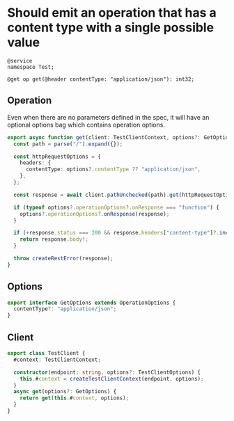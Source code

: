 # Should emit an operation that has a content type with a single possible value

```tsp
@service
namespace Test;

@get op get(@header contentType: "application/json"): int32;
```

## Operation

Even when there are no parameters defined in the spec, it will have an optional options bag which contains operation options.

```ts src/api/testClientOperations.ts function get
export async function get(client: TestClientContext, options?: GetOptions): Promise<number> {
  const path = parse("/").expand({});

  const httpRequestOptions = {
    headers: {
      contentType: options?.contentType ?? "application/json",
    },
  };

  const response = await client.pathUnchecked(path).get(httpRequestOptions);

  if (typeof options?.operationOptions?.onResponse === "function") {
    options?.operationOptions?.onResponse(response);
  }

  if (+response.status === 200 && response.headers["content-type"]?.includes("application/json")) {
    return response.body!;
  }

  throw createRestError(response);
}
```

## Options

```ts src/api/testClientOperations.ts interface GetOptions
export interface GetOptions extends OperationOptions {
  contentType?: "application/json";
}
```

## Client

```ts src/testClient.ts class TestClient
export class TestClient {
  #context: TestClientContext;

  constructor(endpoint: string, options?: TestClientOptions) {
    this.#context = createTestClientContext(endpoint, options);
  }
  async get(options?: GetOptions) {
    return get(this.#context, options);
  }
}
```
